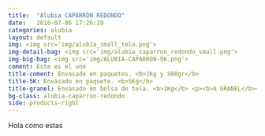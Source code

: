 ```yaml
---
title:  "Alubia CAPARRÓN REDONDO"
date:   2016-07-06 17:26:19
categories: alubia
layout: default
img: <img src='img/alubia_small_tela.png'>
img-detail-bag: <img src='img/alubia_caparron_redondo_small.png'>
img-big-bag: <img src='img/ALUBIA-CAPARRON-5K.png'>
coment: Este es el uno
title-coment: Envasado en paquetes. <b>1Kg y 500gr</b>
title-5K: Envasado en paquete. <b>5Kg</b>
title-granel: Envasado en bolsa de tela. <b>1Kg</b> <p><b>A GRANEL</b><br> Envasado en bolsa de <b>10Kg, 25Kg</b> 
bg-class: alubia-caparron-redondo 
side: products-right
---
```


Hola como estas